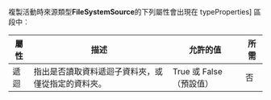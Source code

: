 複製活動時來源類型**FileSystemSource**的下列屬性會出現在 typeProperties] 區段中︰

| 屬性 | 描述 | 允許的值 | 所需 |
| -------- | ----------- | -------------- | -------- |
| 遞迴 | 指出是否讀取資料遞迴子資料夾，或僅從指定的資料夾。 | True 或 False （預設值）| 否 | 